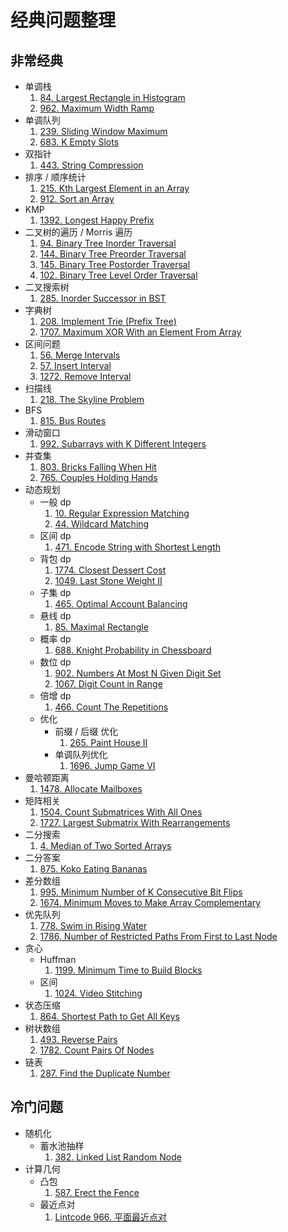 # 经典问题整理

## 非常经典

- 单调栈
  1. [84. Largest Rectangle in Histogram](https://leetcode.com/problems/largest-rectangle-in-histogram/)
  2. [962. Maximum Width Ramp](https://leetcode.com/problems/maximum-width-ramp/)
- 单调队列
  1. [239. Sliding Window Maximum](https://leetcode.com/problems/sliding-window-maximum/)
  2. [683. K Empty Slots](https://leetcode.com/problems/k-empty-slots/)
- 双指针
  1. [443. String Compression](https://leetcode.com/problems/string-compression/)
- 排序 / 顺序统计
  1. [215. Kth Largest Element in an Array](https://leetcode.com/problems/kth-largest-element-in-an-array/)
  2. [912. Sort an Array](https://leetcode.com/problems/sort-an-array/)
- KMP
  1. [1392. Longest Happy Prefix](https://leetcode.com/problems/longest-happy-prefix/)
- 二叉树的遍历 / Morris 遍历
  1. [94. Binary Tree Inorder Traversal](https://leetcode.com/problems/binary-tree-inorder-traversal)
  2. [144. Binary Tree Preorder Traversal](https://leetcode.com/problems/binary-tree-level-order-traversal/)
  3. [145. Binary Tree Postorder Traversal](https://leetcode.com/problems/binary-tree-postorder-traversal)
  4. [102. Binary Tree Level Order Traversal](https://leetcode.com/problems/binary-tree-level-order-traversal)
- 二叉搜索树
  1. [285. Inorder Successor in BST](https://leetcode.com/problems/inorder-successor-in-bst/)
- 字典树
  1. [208. Implement Trie (Prefix Tree)](https://leetcode.com/problems/implement-trie-prefix-tree/)
  2. [1707. Maximum XOR With an Element From Array](https://leetcode.com/problems/maximum-xor-with-an-element-from-array/)
- 区间问题
  1. [56. Merge Intervals](https://leetcode.com/problems/merge-intervals/)
  2. [57. Insert Interval](https://leetcode.com/problems/insert-interval/)
  3. [1272. Remove Interval](https://leetcode.com/problems/remove-interval/)
- 扫描线
  1. [218. The Skyline Problem](https://leetcode.com/problems/the-skyline-problem/)
- BFS
  1. [815. Bus Routes](https://leetcode.com/problems/bus-routes/)
- 滑动窗口
  1. [992. Subarrays with K Different Integers](https://leetcode.com/problems/subarrays-with-k-different-integers/)
- 并查集
  1. [803. Bricks Falling When Hit](https://leetcode.com/problems/bricks-falling-when-hit/)
  2. [765. Couples Holding Hands](https://leetcode.com/problems/couples-holding-hands/)
- 动态规划
  - 一般 dp
    1. [10. Regular Expression Matching](https://leetcode.com/problems/regular-expression-matching)
    2. [44. Wildcard Matching](https://leetcode.com/problems/wildcard-matching/)
  - 区间 dp
    1. [471. Encode String with Shortest Length](https://leetcode.com/problems/encode-string-with-shortest-length/)
  - 背包 dp
    1. [1774. Closest Dessert Cost](https://leetcode.com/submissions/detail/463384240/)
    2. [1049. Last Stone Weight II](https://leetcode.com/problems/last-stone-weight-ii/)
  - 子集 dp
    1. [465. Optimal Account Balancing](https://leetcode.com/problems/optimal-account-balancing/)
  - 悬线 dp
    1. [85. Maximal Rectangle](https://leetcode.com/problems/maximal-rectangle/)
  - 概率 dp
    1. [688. Knight Probability in Chessboard](https://leetcode.com/problems/knight-probability-in-chessboard/)
  - 数位 dp
    1. [902. Numbers At Most N Given Digit Set](https://leetcode.com/problems/numbers-at-most-n-given-digit-set/)
    2. [1067. Digit Count in Range](https://leetcode.com/problems/digit-count-in-range/)
  - 倍增 dp
    1. [466. Count The Repetitions](https://leetcode.com/problems/count-the-repetitions/)
  - 优化
    - 前缀 / 后缀 优化
      1. [265. Paint House II](https://leetcode.com/problems/paint-house-ii/)
    - 单调队列优化
      1. [1696. Jump Game VI](https://leetcode.com/problems/jump-game-vi/)
- 曼哈顿距离
  1. [1478. Allocate Mailboxes](https://leetcode.com/problems/allocate-mailboxes/)
- 矩阵相关
  1. [1504. Count Submatrices With All Ones](https://leetcode.com/problems/count-submatrices-with-all-ones/)
  2. [1727. Largest Submatrix With Rearrangements](https://leetcode.com/problems/largest-submatrix-with-rearrangements/)
- 二分搜索
  1. [4. Median of Two Sorted Arrays](https://leetcode.com/problems/median-of-two-sorted-arrays/)
- 二分答案
  1. [875. Koko Eating Bananas](https://leetcode.com/problems/koko-eating-bananas/)
- 差分数组
  1. [995. Minimum Number of K Consecutive Bit Flips](https://leetcode.com/problems/minimum-number-of-k-consecutive-bit-flips/)
  2. [1674. Minimum Moves to Make Array Complementary](https://leetcode.com/problems/minimum-moves-to-make-array-complementary/)
- 优先队列
  1. [778. Swim in Rising Water](https://leetcode.com/problems/swim-in-rising-water/)
  2. [1786. Number of Restricted Paths From First to Last Node](https://leetcode.com/problems/number-of-restricted-paths-from-first-to-last-node/)
- 贪心
  - Huffman
    1. [1199. Minimum Time to Build Blocks](https://leetcode.com/problems/minimum-time-to-build-blocks/)
  - 区间
    1. [1024. Video Stitching](https://leetcode.com/problems/video-stitching/)
- 状态压缩
  1. [864. Shortest Path to Get All Keys](https://leetcode.com/problems/shortest-path-to-get-all-keys/)
- 树状数组
  1. [493. Reverse Pairs](https://leetcode.com/problems/reverse-pairs/)
  2. [1782. Count Pairs Of Nodes](https://leetcode.com/problems/count-pairs-of-nodes/)
- 链表
  1. [287. Find the Duplicate Number](https://leetcode.com/problems/find-the-duplicate-number/)

## 冷门问题

- 随机化
  - 蓄水池抽样
    1. [382. Linked List Random Node](https://leetcode.com/problems/linked-list-random-node/)
- 计算几何
  - 凸包
    1. [587. Erect the Fence](https://leetcode.com/problems/erect-the-fence/)
  - 最近点对
    1. [Lintcode 966. 平面最近点对](https://www.lintcode.com/problem/966/)
